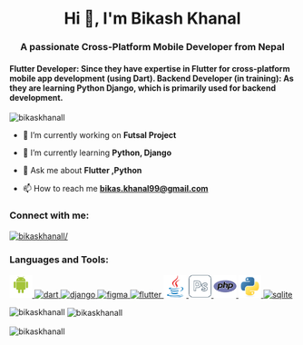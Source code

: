 <h1 align="center">Hi 👋, I'm Bikash Khanal</h1>
<h3 align="center">A passionate Cross-Platform Mobile Developer from Nepal</h3>
<h4> Flutter Developer: Since they have expertise in Flutter for cross-platform mobile app development (using Dart).
Backend Developer (in training): As they are learning Python Django, which is primarily used for backend development.</h4>

<p align="left"> <img src="https://i.pinimg.com/originals/5c/51/97/5c5197e98dd706a76fd45bf25f303cc8.gif" alt="bikaskhanall" /> </p>

- 🔭 I’m currently working on **Futsal Project**

- 🌱 I’m currently learning **Python, Django**

- 💬 Ask me about **Flutter ,Python**

- 📫 How to reach me **bikas.khanal99@gmail.com**

<h3 align="left">Connect with me:</h3>
<p align="left">
<a href="https://linkedin.com/in/bikaskhanall/" target="blank"><img align="center" src="https://raw.githubusercontent.com/rahuldkjain/github-profile-readme-generator/master/src/images/icons/Social/linked-in-alt.svg" alt="bikaskhanall/" height="30" width="40" /></a>
</p>

<h3 align="left">Languages and Tools:</h3>
<p align="left"> <a href="https://developer.android.com" target="_blank" rel="noreferrer"> <img src="https://raw.githubusercontent.com/devicons/devicon/master/icons/android/android-original-wordmark.svg" alt="android" width="40" height="40"/> </a> <a href="https://dart.dev" target="_blank" rel="noreferrer"> <img src="https://www.vectorlogo.zone/logos/dartlang/dartlang-icon.svg" alt="dart" width="40" height="40"/> </a> <a href="https://www.djangoproject.com/" target="_blank" rel="noreferrer"> <img src="https://cdn.worldvectorlogo.com/logos/django.svg" alt="django" width="40" height="40"/> </a> <a href="https://www.figma.com/" target="_blank" rel="noreferrer"> <img src="https://www.vectorlogo.zone/logos/figma/figma-icon.svg" alt="figma" width="40" height="40"/> </a> <a href="https://flutter.dev" target="_blank" rel="noreferrer"> <img src="https://www.vectorlogo.zone/logos/flutterio/flutterio-icon.svg" alt="flutter" width="40" height="40"/> </a> <a href="https://www.java.com" target="_blank" rel="noreferrer"> <img src="https://raw.githubusercontent.com/devicons/devicon/master/icons/java/java-original.svg" alt="java" width="40" height="40"/> </a> <a href="https://www.photoshop.com/en" target="_blank" rel="noreferrer"> <img src="https://raw.githubusercontent.com/devicons/devicon/master/icons/photoshop/photoshop-line.svg" alt="photoshop" width="40" height="40"/> </a> <a href="https://www.php.net" target="_blank" rel="noreferrer"> <img src="https://raw.githubusercontent.com/devicons/devicon/master/icons/php/php-original.svg" alt="php" width="40" height="40"/> </a> <a href="https://www.python.org" target="_blank" rel="noreferrer"> <img src="https://raw.githubusercontent.com/devicons/devicon/master/icons/python/python-original.svg" alt="python" width="40" height="40"/> </a> <a href="https://www.sqlite.org/" target="_blank" rel="noreferrer"> <img src="https://www.vectorlogo.zone/logos/sqlite/sqlite-icon.svg" alt="sqlite" width="40" height="40"/> </a> </p>

<p><img align="left" src="https://github-readme-stats.vercel.app/api/top-langs?username=bikaskhanall&show_icons=true&locale=en&layout=compact" alt="bikaskhanall" /></p>

<p>&nbsp;<img align="center" src="https://github-readme-stats.vercel.app/api?username=bikaskhanall&show_icons=true&locale=en" alt="bikaskhanall" /></p>

<p><img align="center" src="https://github-readme-streak-stats.herokuapp.com/?user=bikaskhanall&" alt="bikaskhanall" /></p>
